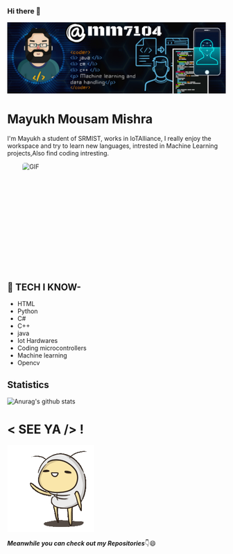 ### Hi there 👋
![Developer](https://github.com/mm7104/mm7104/blob/master/Banner.jpg)

# Mayukh Mousam Mishra
I'm Mayukh a student of SRMIST, works in IoTAlliance, I really enjoy the workspace and try to learn new languages, intrested in Machine Learning projects,Also find coding intresting.

<p style="display: flex; justify-contect: space-between;">
<img style="border-radius: 5px; margin: 0 0 5px 35px;" alt="GIF" width="320px" height="240px" src="https://miro.medium.com/max/875/1*Urc28sbnORGOW5oyohQ06g.gif" />
</p>


## 🎯 TECH I KNOW-
* HTML
* Python
* C#
* C++
* java
* Iot Hardwares
* Coding microcontrollers
* Machine learning
* Opencv
 ## Statistics
![Anurag's github stats](https://github-readme-stats.vercel.app/api?username=Mayukh&theme=dark&show_icons=true)


# < SEE YA /> !
![cat](https://raw.githubusercontent.com/AnanyaNegi/AnanyaNegi/master/a910d345227f1f01c668a691958c23a7_w200.gif)

***Meanwhile you can check out my Repositories***👇😄


<!--
**mm7104/mm7104** is a ✨ _special_ ✨ repository because its `README.md` (this file) appears on your GitHub profile.

Here are some ideas to get you started:

- 🔭 I’m currently working on ...
- 🌱 I’m currently learning ...
- 👯 I’m looking to collaborate on ...
- 🤔 I’m looking for help with ...
- 💬 Ask me about ...
- 📫 How to reach me: ...
- 😄 Pronouns: ...
- ⚡ Fun fact: ...
-->
